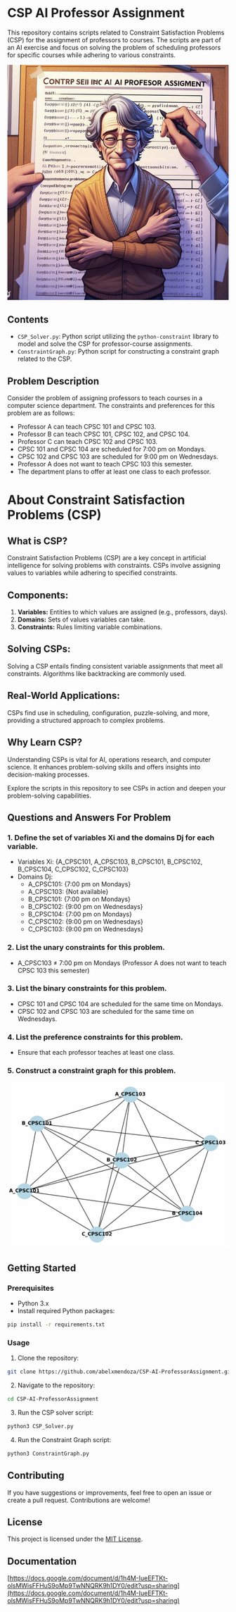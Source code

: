 # CSP AI Professor Assignment

This repository contains scripts related to Constraint Satisfaction Problems (CSP) for the assignment of professors to courses. The scripts are part of an AI exercise and focus on solving the problem of scheduling professors for specific courses while adhering to various constraints.

![1702148739052](image/README/1702148739052.png)

## Contents

* `CSP_Solver.py`: Python script utilizing the `python-constraint` library to model and solve the CSP for professor-course assignments.
* `ConstraintGraph.py`: Python script for constructing a constraint graph related to the CSP.

## Problem Description

Consider the problem of assigning professors to teach courses in a computer science department. The constraints and preferences for this problem are as follows:

* Professor A can teach CPSC 101 and CPSC 103.
* Professor B can teach CPSC 101, CPSC 102, and CPSC 104.
* Professor C can teach CPSC 102 and CPSC 103.
* CPSC 101 and CPSC 104 are scheduled for 7:00 pm on Mondays.
* CPSC 102 and CPSC 103 are scheduled for 9:00 pm on Wednesdays.
* Professor A does not want to teach CPSC 103 this semester.
* The department plans to offer at least one class to each professor.

# About Constraint Satisfaction Problems (CSP)

## What is CSP?

Constraint Satisfaction Problems (CSP) are a key concept in artificial intelligence for solving problems with constraints. CSPs involve assigning values to variables while adhering to specified constraints.

## Components:

1. **Variables:** Entities to which values are assigned (e.g., professors, days).
2. **Domains:** Sets of values variables can take.
3. **Constraints:** Rules limiting variable combinations.

## Solving CSPs:

Solving a CSP entails finding consistent variable assignments that meet all constraints. Algorithms like backtracking are commonly used.

## Real-World Applications:

CSPs find use in scheduling, configuration, puzzle-solving, and more, providing a structured approach to complex problems.

## Why Learn CSP?

Understanding CSPs is vital for AI, operations research, and computer science. It enhances problem-solving skills and offers insights into decision-making processes.

Explore the scripts in this repository to see CSPs in action and deepen your problem-solving capabilities.

## Questions and Answers For Problem

### 1. Define the set of variables Xi and the domains Dj for each variable.

* Variables Xi: {A_CPSC101, A_CPSC103, B_CPSC101, B_CPSC102, B_CPSC104, C_CPSC102, C_CPSC103}
* Domains Dj:
  * A_CPSC101: {7:00 pm on Mondays}
  * A_CPSC103: {Not available}
  * B_CPSC101: {7:00 pm on Mondays}
  * B_CPSC102: {9:00 pm on Wednesdays}
  * B_CPSC104: {7:00 pm on Mondays}
  * C_CPSC102: {9:00 pm on Wednesdays}
  * C_CPSC103: {9:00 pm on Wednesdays}

### 2. List the unary constraints for this problem.

* A_CPSC103 ≠ 7:00 pm on Mondays (Professor A does not want to teach CPSC 103 this semester)

### 3. List the binary constraints for this problem.

* CPSC 101 and CPSC 104 are scheduled for the same time on Mondays.
* CPSC 102 and CPSC 103 are scheduled for the same time on Wednesdays.

### 4. List the preference constraints for this problem.

* Ensure that each professor teaches at least one class.

### 5. Construct a constraint graph for this problem.

![1702146317653](image/README/1702146317653.png)

## Getting Started

### Prerequisites

* Python 3.x
* Install required Python packages:

```bash
pip install -r requirements.txt
```

### Usage

1. Clone the repository:

```bash
git clone https://github.com/abelxmendoza/CSP-AI-ProfessorAssignment.git
```

2. Navigate to the repository:

```bash
cd CSP-AI-ProfessorAssignment
```

3. Run the CSP solver script:

```bash
python3 CSP_Solver.py
```

4. Run the Constraint Graph script:

```bash
python3 ConstraintGraph.py
```

## Contributing

If you have suggestions or improvements, feel free to open an issue or create a pull request. Contributions are welcome!

## License

This project is licensed under the [MIT License](https://chat.openai.com/c/LICENSE).

## Documentation

[https://docs.google.com/document/d/1h4M-IueEFTKt-olsMWisFFHuS9oMp9TwNNQRK9h1DY0/edit?usp=sharing](https://docs.google.com/document/d/1h4M-IueEFTKt-olsMWisFFHuS9oMp9TwNNQRK9h1DY0/edit?usp=sharing)
